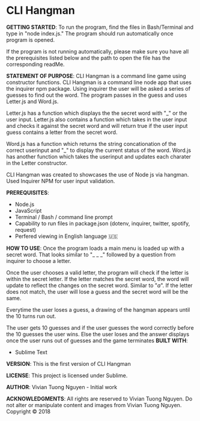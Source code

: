 # CLI Hangman
**GETTING STARTED**:
To run the program, find the files in Bash/Terminal and type in "node index.js." The program should run automatically once program is opened.

If the program is not running automatically, please make sure you have all the prerequisites listed below and the path to open the file has the corresponding readMe.

**STATEMENT OF PURPOSE**:
CLI Hangman is a command line game using constructor functions. CLI Hangman is a command line node app that uses the inquirer npm package. Using inquirer the user will be asked a series of guesses to find out the word. The program passes in the guess and uses Letter.js and Word.js.

Letter.js has a function which displays the the secret word with "_" or the user input. Letter.js also contains a function which takes in the user input and checks it against the secret word and will return true if the user input guess contains a letter from the secret word.

Word.js has a function which returns the string concationation of the correct userinput and "_" to display the current status of the word. Word.js has another function which takes the userinput and updates each charater in the Letter constructor.

CLI Hangman was created to showcases the use of Node js via hangman. Used Inquirer NPM for user input validation.

**PREREQUISITES**:
- Node.js
- JavaScript
- Terminal / Bash / command line prompt
- Capability to run files in package.json (dotenv, inquirer, twitter, spotify, request)
- Perfered viewing in English language :us:

**HOW TO USE**:
Once the program loads a main menu is loaded up with a secret word. That looks similar to "_ _ _" followed by a question from inquirer to choose a letter.

Once the user chooses a valid letter, the program will check if the letter is within the secret letter. If the letter matches the secret word, the word will update to reflect the changes on the secret word. Similar to "_a_". If the letter does not match, the user will lose a guess and the secret word will be the same.

Everytime the user loses a guess, a drawing of the hangman appears until the 10 turns run out.

The user gets 10 guesses and if the user guesses the word correctly before the 10 guesses the user wins. Else the user loses and the answer displays once the user runs out of guesses and the game terminates
**BUILT WITH**:
- Sublime Text

**VERSION**:
This is the first version of CLI Hangman

**LICENSE**:
This project is licensed under Sublime.

**AUTHOR**:
Vivian Tuong Nguyen - Initial work

**ACKNOWLEDGMENTS**:
All rights are reserved to Vivian Tuong Nguyen. Do not alter or manipulate content and images from Vivian Tuong Nguyen.
Copyright   :copyright: 2018
